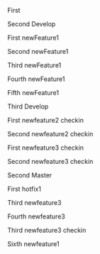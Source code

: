 First

Second Develop

First newFeature1

Second newFeature1

Third newFeature1

Fourth newFeature1

Fifth newFeature1

Third Develop

First newfeature2 checkin

Second newfeature2 checkin

First newfeature3 checkin

Second newfeature3 checkin

Second Master

First hotfix1

Third newfeature3

Fourth newfeature3

Third newfeature3 checkin

Sixth newfeature1